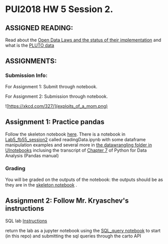# PUI2018 HW 5 Session 2.

## ASSIGNED READING:

Read about the [Open Data Laws and the status of their implementation](https://www.wnyc.org/story/experts-agencies-suggest-nyc-open-data-law-lacks-resources/) and what is the [PLUTO data](https://www.wired.com/2013/08/nyc-pluto-data-map-party/)


## ASSIGNMENTS:

### Submission Info:

For Assignment 1: Submit through notebook.

For Assignment 2: Submission through notebook.

![https://xkcd.com/327/](exploits_of_a_mom.png)


## Assignment 1: Practice pandas

Follow the skeleton notebook [here](pandas_PLUTO_exercise_instructions.ipynb). There is a notebook in [Lab5_fb55_session2](https://github.com/fedhere/PUI2018_fb55/tree/master/Lab5_fb55_session2) called readingData.ipynb with some dataframe manipulation examples and several more in [the datawrangling folder in UInotebooks](https://github.com/fedhere/UInotebooks/tree/master/dataWrangling) inclusing the transcript of [Chapter 7](https://github.com/fedhere/UInotebooks/blob/master/dataWrangling/PandasDataWrangling-Chap7.ipynb) of Python for Data Analysis (Pandas manual)
  
### Grading 

You will be graded on the outputs of the notebook: the outputs should be as they are in the [skeleton notebook](pandas_PLUTO_exercise_instructions.ipynb) . 

## Assignment 2: Follow Mr. Kryaschev's instructions
SQL lab [Instructions](https://serv.cusp.nyu.edu/~hvo/files/SQL_Lab.pdf)

return the lab as a jupyter notebook using the [SQL_query notebook](https://github.com/fedhere/PUI2018_fb55/blob/master/HW5_fb55_session2/SQL_query.ipynb) to start (in this repo) and submitting the sql queries through the carto API

